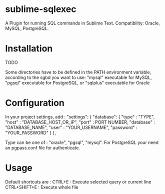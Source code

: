 sublime-sqlexec
===============

A Plugin for running SQL commands in Sublime Text. 
Compatibility: Oracle, MySQL, PostgreSQL.

# Installation
  TODO
  
Some directories have to be defined in the PATH environment variable, according to the sgbd you want to use: "mysql" executable for MySQL, "pgsql" executable for PostgreSQL, or "sqlplus" executable for Oracle

# Configuration
In your project settings, add :
        "settings":
        {
            "database":
            {
                "type"       : "TYPE",
                "host"       : "DATABASE_HOST_OR_IP",
                "port"       : PORT NUMBER,
                "database"   : "DATABASE_NAME",
                "user"       : "YOUR_USERNAME",
                "password"   : "YOUR_PASSWORD"
            }
        },
    
Type can be one of : "oracle", "pgsql", "mysql". For PostgreSQL your need an pgpass.conf file for authenticate.
    
# Usage
Default shortcuts are :
  CTRL+E : Execute selected query or current line
  CTRL+SHIFT+E : Execute whole file
